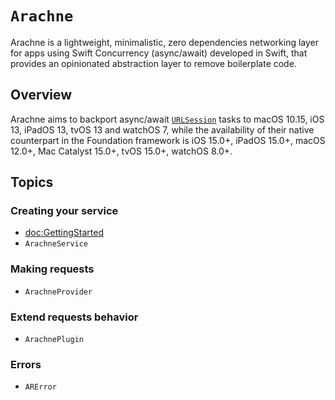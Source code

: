# ``Arachne``

Arachne is a lightweight, minimalistic, zero dependencies networking layer for apps using Swift Concurrency (async/await) developed in Swift, that provides an opinionated abstraction layer to remove boilerplate code.

## Overview

Arachne aims to backport async/await [`URLSession`](https://developer.apple.com/documentation/foundation/urlsession) tasks to macOS 10.15, iOS 13, iPadOS 13, tvOS 13 and watchOS 7, while the availability of their native counterpart in the Foundation framework is iOS 15.0+, iPadOS 15.0+, macOS 12.0+, Mac Catalyst 15.0+, tvOS 15.0+, watchOS 8.0+.

## Topics

### Creating your service

- <doc:GettingStarted>
- ``ArachneService``

### Making requests

- ``ArachneProvider``

### Extend requests behavior

- ``ArachnePlugin``

### Errors

- ``ARError``
